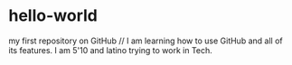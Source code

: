 # hello-world
my first repository on GitHub 
// I am learning how to use GitHub and all of its features. I am 5'10 and latino trying to work in Tech.
